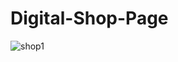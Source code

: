 # Digital-Shop-Page
![shop1](https://user-images.githubusercontent.com/79749919/156729904-010d36b1-a6fb-457f-a956-3a796536139e.jpg)
